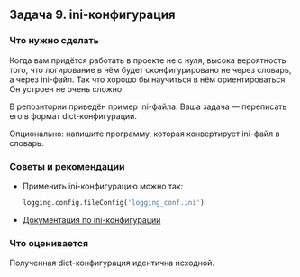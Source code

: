 ## Задача 9. ini-конфигурация
### Что нужно сделать
Когда вам придётся работать в проекте не с нуля, высока вероятность того, что логирование в нём будет сконфигурировано не через словарь, а через ini-файл. Так что хорошо бы научиться в нём ориентироваться. Он устроен не очень сложно. 

В репозитории приведён пример ini-файла. Ваша задача — переписать его в формат dict-конфигурации.

Опционально: напишите программу, которая конвертирует ini-файл в словарь.

### Советы и рекомендации
* Применить ini-конфигурацию можно так:
  ```python
  logging.config.fileConfig('logging_conf.ini')
  ```
* [Документация по ini-конфигурации](https://docs.python.org/3/library/logging.config.html#configuration-file-format)
  
### Что оценивается
Полученная dict-конфигурация идентична исходной.